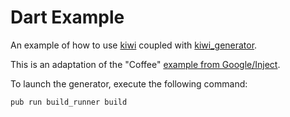 # Dart Example

An example of how to use [kiwi](https://github.com/letsar/kiwi/tree/master/kiwi) coupled with [kiwi_generator](https://github.com/letsar/kiwi/tree/master/kiwi_generator).

This is an adaptation of the "Coffee" [example from Google/Inject](https://github.com/google/inject.dart/tree/master/example/coffee).

To launch the generator, execute the following command:

```bash
pub run build_runner build
```